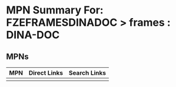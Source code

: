 



# MPN Summary For: FZEFRAMESDINADOC > frames : DINA-DOC

## MPNs
  

|MPN|Direct Links|Search Links|
| :--- | :--- | :--- |
||||
